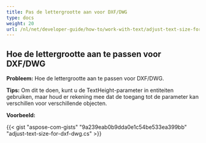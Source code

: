 ```yaml
---
title: Pas de lettergrootte aan voor DXF/DWG
type: docs
weight: 20
url: /nl/net/developer-guide/how-to/work-with-text/adjust-text-size-for-dxf-dwg/
---
```



## **Hoe de lettergrootte aan te passen voor DXF/DWG**

**Probleem:** Hoe de lettergrootte aan te passen voor DXF/DWG.

**Tips:** Om dit te doen, kunt u de TextHeight-parameter in entiteiten gebruiken, maar houd er rekening mee dat de toegang tot de parameter kan verschillen voor verschillende objecten.

**Voorbeeld:**

{{< gist "aspose-com-gists" "9a239eab0b9dda0e1c54be533ea399bb" "adjust-text-size-for-dxf-dwg.cs" >}}
